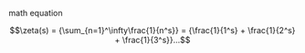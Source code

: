 math equation

$$\zeta(s) = {\sum_{n=1}^\infty\frac{1}{n^s}} = {\frac{1}{1^s} + \frac{1}{2^s} + \frac{1}{3^s}}...$$
